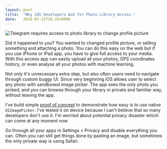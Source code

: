 ```yaml
---
layout: post
title:  "Why iOS Developers Ask for Photo Library Access."
date:   2018-07-15T18:33+0000
---
```


![Telegram requires access to photo library to change profile picture][1]

Did it happened to you? You wanted to changed profile picture, or selling something
and attaching a photo. You can do this easy on the web but if you
use iPhone or iPad app, you have to give full access to your media.
With this access app can easily upload all your photos, GPS coordinates history,
or even analyse all your photos with machine learning.


Not only it's unnecessary extra step, but also often users need to navigate 
through custom buggy UI. 
Since very beginning iOS allows user to select any photo with sandboxed image 
picker. The app sees the only photo you picked, and you can browse
through your library in private and familiar way, without leaving the app.

I've build simple [proof of concept][2] to demonstrate how easy is to use native 
`UIImagePicker`. I've tested it on device because I can't believe that so 
many developers don't use it. I'm worried about potential privacy disaster 
which can come at any moment now.

Go through all your apps in Settings > Privacy and disable everything you can.
Often you can still get things done by pasting an image, 
but sometimes the only private way is using Safari.

[1]: {{site.url}}/images/access.jpg
[2]: https://github.com/borisyurkevich/PhotoPicker